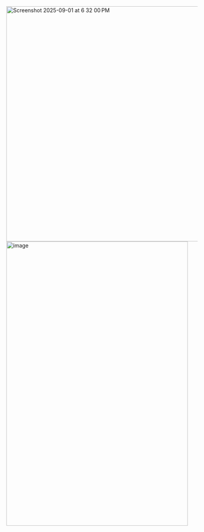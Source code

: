 <img width="961" height="619" alt="Screenshot 2025-09-01 at 6 32 00 PM" src="https://github.com/user-attachments/assets/4c33add5-ba36-403e-b256-75fcfb871421" />

<img width="478" height="748" alt="image" src="https://github.com/user-attachments/assets/ded84461-1754-4495-bdc3-611233f4e407" />
